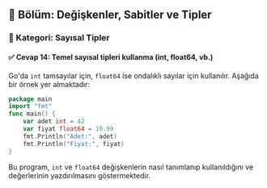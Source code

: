 ## 📘 Bölüm: Değişkenler, Sabitler ve Tipler  
### 🔹 Kategori: Sayısal Tipler  
#### ✅ Cevap 14: Temel sayısal tipleri kullanma (int, float64, vb.)

Go'da `int` tamsayılar için, `float64` ise ondalıklı sayılar için kullanılır. Aşağıda bir örnek yer almaktadır:

```go
package main
import "fmt"
func main() {
    var adet int = 42
    var fiyat float64 = 19.99
    fmt.Println("Adet:", adet)
    fmt.Println("Fiyat:", fiyat)
}
```

Bu program, `int` ve `float64` değişkenlerin nasıl tanımlanıp kullanıldığını ve değerlerinin yazdırılmasını göstermektedir.
